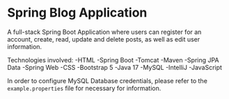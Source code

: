 # Spring Blog Application

A full-stack Spring Boot Application where users can register for an account, create, read, update and delete posts, as well as edit user information. 

Technologies involved:
-HTML
-Spring Boot
    -Tomcat
    -Maven
    -Spring JPA Data
    -Spring Web
-CSS
-Bootstrap 5
-Java 17
-MySQL
-IntelliJ
-JavaScript

In order to configure MySQL Database credentials, please refer to the `example.properties` file for necessary for information.
